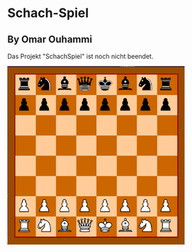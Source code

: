 # Schach-Spiel
## By Omar Ouhammi
Das Projekt "SchachSpiel" ist noch nicht beendet.

![This is an image](https://raw.githubusercontent.com/omaroh1989/Schach-Spiel/6815ad14642c75b32e513fb1d8ca710686112168/Spiel-Img/Brett.png)
